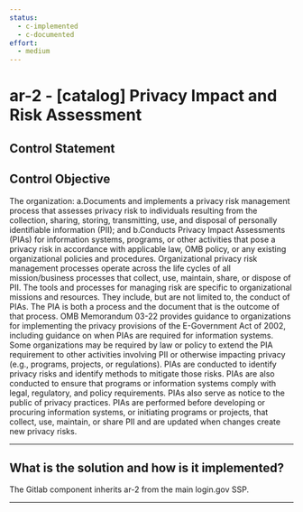 ```yaml
---
status:
  - c-implemented
  - c-documented
effort:
  - medium
---
```


# ar-2 - \[catalog\] Privacy Impact and Risk Assessment

## Control Statement

## Control Objective

The organization:    a.Documents and implements a privacy risk management process that assesses privacy risk to individuals resulting from the collection, sharing, storing, transmitting, use, and disposal of personally identifiable information (PII); and    b.Conducts Privacy Impact Assessments (PIAs) for information systems, programs, or other activities that pose a privacy risk in accordance with applicable law, OMB policy, or any existing organizational policies and procedures.    Organizational privacy risk management processes operate across the life cycles of all mission/business processes that collect, use, maintain, share, or dispose of PII. The tools and processes for managing risk are specific to organizational missions and resources. They include, but are not limited to, the conduct of PIAs. The PIA is both a process and the document  that is the outcome of that process. OMB Memorandum 03-22 provides guidance to organizations for implementing the privacy provisions of the E-Government Act of 2002, including guidance on when PIAs are required for information systems. Some organizations may be required by law or policy to extend the PIA requirement to other activities involving PII or otherwise impacting privacy (e.g., programs, projects, or regulations). PIAs are conducted to identify privacy risks and identify methods to mitigate those risks. PIAs are also conducted to ensure that programs or information systems comply with legal, regulatory, and policy requirements. PIAs also serve as notice to the public of privacy practices. PIAs are performed before developing or procuring information systems, or initiating programs or projects, that collect, use, maintain, or share PII and are updated when changes create new privacy risks.

______________________________________________________________________

## What is the solution and how is it implemented?

The Gitlab component inherits ar-2 from the main login.gov SSP.

______________________________________________________________________
